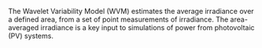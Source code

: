 The Wavelet Variability Model (WVM) estimates the average irradiance over a defined area, from a set of point measurements of irradiance. The area-averaged irradiance is a key input to simulations of power from photovoltaic (PV) systems.
